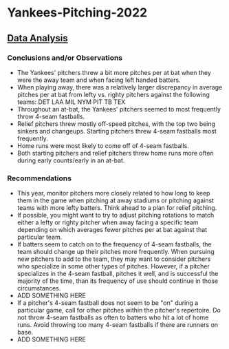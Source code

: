 # Yankees-Pitching-2022
## [Data Analysis](https://github.com/bfgelfand/Yankees-Pitching/blob/main/YankeesPitchingAnalysis.sql)

### Conclusions and/or Observations
- The Yankees' pitchers threw a bit more pitches per at bat when they were the away team and when facing left handed batters.
- When playing away, there was a relatively larger discrepancy in average pitches per at bat from lefty vs. righty pitchers against the following teams:
DET
LAA
MIL
NYM
PIT
TB
TEX
- Throughout an at-bat, the Yankees' pitchers seemed to most frequently throw 4-seam fastballs. 
- Relief pitchers threw mostly off-speed pitches, with the top two being sinkers and changeups. Starting pitchers threw 4-seam fastballs most frequently.
- Home runs were most likely to come off of 4-seam fastballs.
- Both starting pitchers and relief pitchers threw home runs more often during early counts/early in an at-bat. 

### Recommendations
- This year, monitor pitchers more closely related to how long to keep them in the game when pitching at away stadiums or pitching against teams with more lefty batters. Think ahead to a plan for relief pitching.
- If possible, you might want to try to adjust pitching rotations to match either a lefty or righty pitcher when away facing a specific team depending on which averages fewer pitches per at bat against that particular team.
- If batters seem to catch on to the frequency of 4-seam fastballs, the team should change up their pitches more frequently. When pursuing new pitchers to add to the team, they may want to consider pitchers who specialize in some other types of pitches. However, if a pitcher specializes in the 4-seam fastball, pitches it well, and is successful the majority of the time, than its frequency of use should continue in those circumstances.
- ADD SOMETHING HERE
- If a pitcher's 4-seam fastball does not seem to be "on" during a particular game, call for other pitches within the pitcher's repertoire. Do not throw 4-seam fastballs as often to batters who hit a lot of home runs. Avoid throwing too many 4-seam fastballs if there are runners on base.
- ADD SOMETHING HERE
